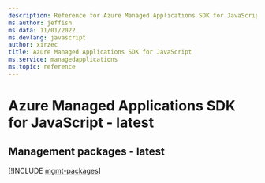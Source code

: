 ```yaml
---
description: Reference for Azure Managed Applications SDK for JavaScript
ms.author: jeffish
ms.data: 11/01/2022
ms.devlang: javascript
author: xirzec
title: Azure Managed Applications SDK for JavaScript
ms.service: managedapplications
ms.topic: reference
---
```

# Azure Managed Applications SDK for JavaScript - latest

## Management packages - latest
[!INCLUDE [mgmt-packages](managed-applications-mgmt-index.md)]